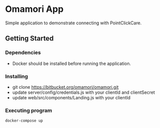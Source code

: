 # Omamori App

Simple application to demonstrate connecting with PointClickCare.

## Getting Started

### Dependencies

- Docker should be installed before running the application.

### Installing

- git clone https://bitbucket.org/omamori/omamori.git
- update server/config/credentials.js with your clientId and clientSecret
- update web/src/components/Landing.js with your clientId

### Executing program

```
docker-compose up
```
